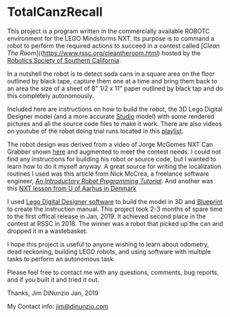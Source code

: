 # TotalCanzRecall
This project is a program written in the commercially available ROBOTC environment for the LEGO Mindstorms NXT.  Its purpose is to command a robot to perform the required actions to succeed in a contest called [*Clean The Room*]((https://www.rssc.org/cleantheroom.html) hosted by the [Robotics Society of Southern California](www.rssc.org). 

In a nutshell the robot is to detect soda cans in a square area on the floor outlined by black tape, capture them one at a time and bring them back to an area the size of a sheet of 8" 1/2 x 11" paper outlined by black tap and do this completely autonomously.

Included here are instructions on how to build the robot, the 3D Lego Digital Designer model (and a more accurate [Studio](https://studio.bricklink.com/v2/build/studio.page) model) with some
 rendered pictures and all the source code files to make it work.  There are also videos on youtube of the robot doing trial runs located in this [playlist](https://www.youtube.com/playlist?list=PLmb0WjGtyZZS9qjUYhY4bdeh4ZQYx7BYS).
 
The robot design was derived from a video of Jorge McGomes NXT Can Grabber shown [here](
https://www.youtube.com/watch?v=UI5bzBuwgB0&t=0s&list=FLwVtKMkv51A4G7efLuwZzxQ&index=6)
and augmented to meet the contest needs.  I could not find any instructions for building his robot or source code, but I wanted to learn how to do it myself anyway.
A great source for writing the localization routines I used was this article from Nick McCrea, a freelance software engineer, [*An Introductory Robot Programming Tutorial*](https://www.toptal.com/robotics/programming-a-robot-an-introductory-tutorial).  And another was this [NXT lesson from U of Aarhus in Denmark](http://legolab.cs.au.dk/DigitalControl.dir/NXT/Lesson10.dir/Lesson.html)

I used [Lego Digital Designer software](https://www.lego.com/en-us/ldd/download) to build the model in 3D and [Blueprint](http://www.eurobricks.com/forum/index.php?showtopic=108346) to create the instruction manual.
This project took 2-3 months of spare time to the first offical release in Jan, 2019. It achieved second place in the contest at RSSC in 2018.  The winner was a robot that picked up the can and dropped it in a wastebasket.

I hope this project is useful to anyone wishing to learn about odometry, dead reckoning, building LEGO robots, and using software with multiple tasks to perform an autonomous task.  

Please feel free to contact me with any questions, comments, bug reports, and if you built it and tried it out.

Thanks,
Jim DiNunzio
Jan, 2019

My Contact info: jim@dinunzio.com